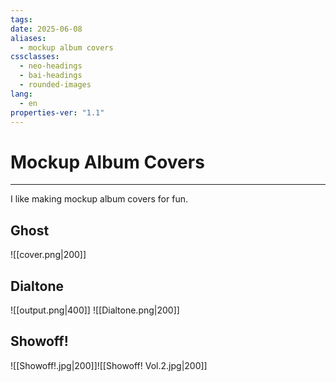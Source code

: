```yaml
---
tags: 
date: 2025-06-08
aliases:
  - mockup album covers
cssclasses:
  - neo-headings
  - bai-headings
  - rounded-images
lang:
  - en
properties-ver: "1.1"
---
```

# Mockup Album Covers

***

I like making mockup album covers for fun.
## Ghost
![[cover.png|200]]
## Dialtone
![[output.png|400]]
![[Dialtone.png|200]]
## Showoff!
![[Showoff!.jpg|200]]![[Showoff! Vol.2.jpg|200]]